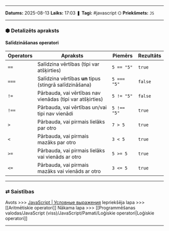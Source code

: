 ___

**Datums:** 2025-08-13
**Laiks:** 17:03
❚ **Tagi:** #javascript 
⌬ **Priekšmets:**  `JS`

---
### ⬢ Detalizēts apraksts
#### Salīdzināšanas operatori

|Operators|Apraksts|Piemērs|Rezultāts|
|---|---|---|---|
|`==`|Salīdzina vērtības (tipi var atšķirties)|`5 == "5"`|`true`|
|`===`|Salīdzina vērtības **un** tipus (stingrā salīdzināšana)|`5 === "5"`|`false`|
|`!=`|Pārbauda, vai vērtības nav vienādas (tipi var atšķirties)|`5 != "5"`|`false`|
|`!==`|Pārbauda, vai vērtības un/vai tipi nav vienādi|`5 !== "5"`|`true`|
|`>`|Pārbauda, vai pirmais lielāks par otro|`7 > 5`|`true`|
|`<`|Pārbauda, vai pirmais mazāks par otro|`3 < 5`|`true`|
|`>=`|Pārbauda, vai pirmais lielāks vai vienāds ar otro|`5 >= 5`|`true`|
|`<=`|Pārbauda, vai pirmais mazāks vai vienāds ar otro|`3 <= 5`|`true`|

---
### ⇄ Saistības

Avots >>> [JavaScript \| Условные выражения](https://metanit.com/web/javascript/2.10.php)
Iepriekšēja lapa >>> [[Aritmētiskie operatori]]
Nākama lapa >>> [[Programmēšanas valodas/JavaScript (viss)/JavaScript/Pamati/Loģiskie operatori|Loģiskie operatori]]

---